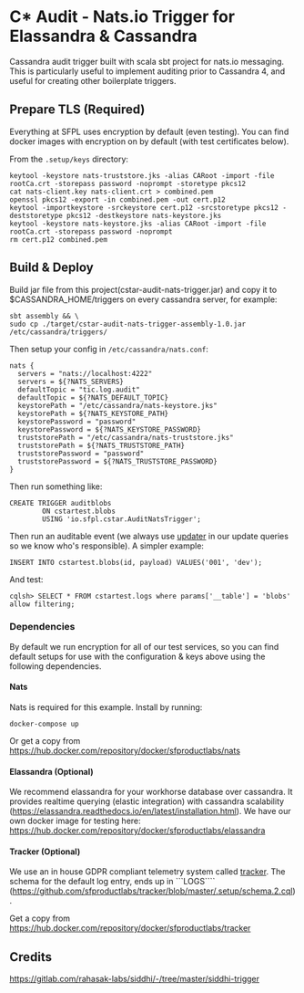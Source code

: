 # C* Audit - Nats.io Trigger for Elassandra & Cassandra

Cassandra audit trigger built with scala sbt project for nats.io messaging. This is particularly useful to implement auditing prior to Cassandra 4, and useful for creating other boilerplate triggers.

## Prepare TLS (Required)

Everything at SFPL uses encryption by default (even testing). You can find docker images with encryption on by default (with test certificates below).

From the ```.setup/keys``` directory:
```
keytool -keystore nats-truststore.jks -alias CARoot -import -file rootCa.crt -storepass password -noprompt -storetype pkcs12
cat nats-client.key nats-client.crt > combined.pem
openssl pkcs12 -export -in combined.pem -out cert.p12
keytool -importkeystore -srckeystore cert.p12 -srcstoretype pkcs12 -deststoretype pkcs12 -destkeystore nats-keystore.jks
keytool -keystore nats-keystore.jks -alias CARoot -import -file rootCa.crt -storepass password -noprompt
rm cert.p12 combined.pem
```

## Build & Deploy

Build jar file from this project(cstar-audit-nats-trigger.jar) and copy it to $CASSANDRA_HOME/triggers on every cassandra server, for example:

```
sbt assembly && \
sudo cp ./target/cstar-audit-nats-trigger-assembly-1.0.jar /etc/cassandra/triggers/
```
Then setup your config in ```/etc/cassandra/nats.conf```:
```
nats {
  servers = "nats://localhost:4222"
  servers = ${?NATS_SERVERS}
  defaultTopic = "tic.log.audit"
  defaultTopic = ${?NATS_DEFAULT_TOPIC}
  keystorePath = "/etc/cassandra/nats-keystore.jks"
  keystorePath = ${?NATS_KEYSTORE_PATH}
  keystorePassword = "password"
  keystorePassword = ${?NATS_KEYSTORE_PASSWORD}
  truststorePath = "/etc/cassandra/nats-truststore.jks"
  truststorePath = ${?NATS_TRUSTSTORE_PATH}
  truststorePassword = "password"
  truststorePassword = ${?NATS_TRUSTSTORE_PASSWORD}  
}
```

Then run something like:
```
CREATE TRIGGER auditblobs
        ON cstartest.blobs
        USING 'io.sfpl.cstar.AuditNatsTrigger';
```

Then run an auditable event (we always use [updater](https://github.com/sfproductlabs/tracker/blob/eafe7f90b1b740abe2a3a9324574491c27f5da99/.setup/schema.2.cql#L374) in our update queries so we know who's responsible). A simpler example:
```
INSERT INTO cstartest.blobs(id, payload) VALUES('001', 'dev');
```

And test:
```
cqlsh> SELECT * FROM cstartest.logs where params['__table'] = 'blobs' allow filtering;
```

### Dependencies

By default we run encryption for all of our test services, so you can find default setups for use with the configuration & keys above using the following dependencies.

#### Nats

Nats is required for this example. Install by running:

```
docker-compose up
```

Or get a copy from https://hub.docker.com/repository/docker/sfproductlabs/nats

#### Elassandra (Optional)

We recommend elassandra for your workhorse database over cassandra. It provides realtime querying (elastic integration) with cassandra scalability (https://elassandra.readthedocs.io/en/latest/installation.html). We have our own docker image for testing here: https://hub.docker.com/repository/docker/sfproductlabs/elassandra

#### Tracker (Optional)

We use an in house GDPR compliant telemetry system called [tracker](https://github.com/sfproductlabs/tracker). The schema for the default log entry, ends up in ```LOGS```` (https://github.com/sfproductlabs/tracker/blob/master/.setup/schema.2.cql).

Get a copy from https://hub.docker.com/repository/docker/sfproductlabs/tracker

## Credits

https://gitlab.com/rahasak-labs/siddhi/-/tree/master/siddhi-trigger